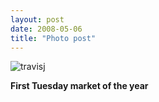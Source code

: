 ```yaml
---
layout: post
date: 2008-05-06
title: "Photo post"
---
```

![travisj](/images/678b6f081963c22bfd46a0e6194b5f88b13528bc13b5f6c3c1fd8cd2630b1c00.jpg)

<b>First Tuesday market of the year</b>